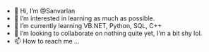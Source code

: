 - 👋 Hi, I’m @Sanvarlan
- 👀 I’m interested in learning as much as possible.
- 🌱 I’m currently learning VB.NET, Python, SQL, C++
- 💞️ I’m looking to collaborate on nothing quite yet, I'm a bit shy lol.
- 📫 How to reach me ...

<!---
Sanvarlan/Sanvarlan is a ✨ special ✨ repository because its `README.md` (this file) appears on your GitHub profile.
You can click the Preview link to take a look at your changes.
--->
